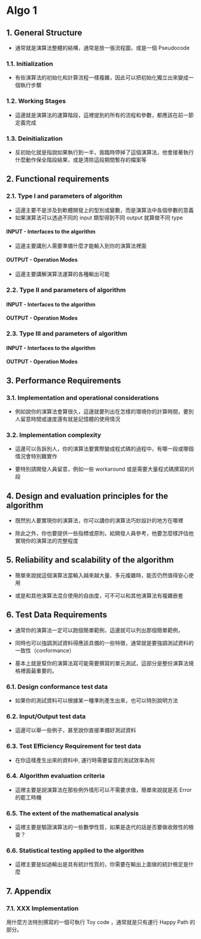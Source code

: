 # Algo 1

## 1. General Structure

- 通常就是演算法整體的結構，通常是放一張流程圖，或是一個 Pseudocode

### 1.1. Initialization

- 有些演算法的初始化和計算流程一樣複雜，因此可以把初始化獨立出來變成一個執行步驟

### 1.2. Working Stages

- 這邊就是演算法的運算階段，這裡提到的所有的流程和參數，都應該在前一節定義完成

### 1.3. Deinitialization

- 反初始化就是指說如果執行到一半，我臨時停掉了這個演算法，他會接著執行什麼動作保全階段結果，或是清除這段期間暫存的檔案等

## 2. Functional requirements

### 2.1. Type I and parameters of algorithm

- 這邊主要不是涉及到軟體開發上的型別或變數，而是演算法中各個參數的意義
- 如果演算法可以透過不同的 input 類型得到不同 output 就算做不同 type

####  INPUT - Interfaces to the algorithm

- 這邊主要講別人需要準備什麼才能輸入到你的演算法裡面

#### OUTPUT - Operation Modes

- 這邊主要講解演算法運算的各種輸出可能

### 2.2. Type II and parameters of algorithm

####  INPUT - Interfaces to the algorithm

#### OUTPUT - Operation Modes

### 2.3. Type III and parameters of algorithm

#### INPUT - Interfaces to the algorithm

#### OUTPUT - Operation Modes

## 3. Performance Requirements

### 3.1. Implementation and operational considerations

- 例如說你的演算法會算很久，這邊就要列出在怎樣的環境你的計算時間，要別人留意時間或速度還有就是記憶體的使用情況

### 3.2. Implementation complexity

- 這邊可以告訴別人，你的演算法要實際變成程式碼的過程中，有哪一段或哪個情況會特別難實作

- 要特別請開發人員留意，例如一些 workaround 或是需要大量程式碼撰寫的片段

## 4. Design and evaluation principles for the algorithm

- 既然別人要實現你的演算法，你可以講你的演算法巧妙設計的地方在哪裡

- 除此之外，你也要提供一些指標或原則，給開發人員參考，他要怎麼樣評估他實現你的演算法的完整程度

## 5. Reliability and scalability of the algorithm

- 簡單來說就這個演算法當輸入越來越大量、多元複雜時，能否仍然值得安心使用

- 或是和其他演算法混合使用的自由度，可不可以和其他演算法有複雜嵌套

## 6. Test Data Requirements

- 通常你的演算法一定可以跑個簡單範例，這邊就可以列出那個簡單範例，

- 同時也可以強調測試資料得應該具備的一些特徵，通常就是要強調測試資料的一致性（conformance）

- 基本上就是幫你的演算法寫可能需要撰寫的單元測試，這部分是整份演算法規格裡面最重要的。

### 6.1. Design conformance test data

- 如果你的測試資料可以根據某一種準則產生出來，也可以特別說明方法

### 6.2.  Input/Output test data

- 這邊可以舉一些例子，甚至說你直接準備好測試資料

### 6.3. Test Efficiency Requirement for test data

- 在你這樣產生出來的資料中, 運行時需要留意的測試效率為何

### 6.4. Algorithm evaluation criteria

- 這裡主要是說演算法在那些例外情形可以不需要求值，簡單來說就是丟 Error 的罷工時機

### 6.5. The extent of the mathematical analysis

- 這裡主要是驗證演算法的一些數學性質，如果是迭代的話是否要做收斂性的檢查？

### 6.6. Statistical testing applied to the algorithm

- 這裡主要是如過輸出是具有統計性質的，你需要在輸出上面做的統計檢定是什麼

## 7. Appendix

### 7.1. XXX Implementation

用什麼方法特別撰寫的一個可執行 Toy code ，通常就是只有運行 Happy Path 的部分。